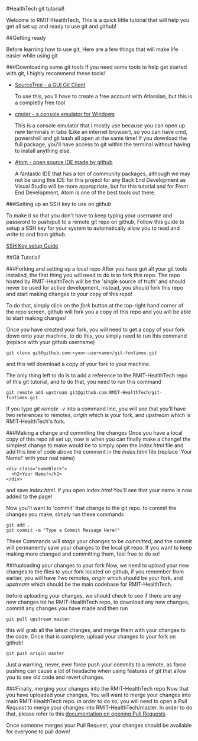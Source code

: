 #HealthTech git tutorial!

Welcome to RMIT-HealthTech, This is a quick little tutorial that will help you get all set up and ready to use git and github!

##Getting ready

Before learning how to use git, Here are a few things that will make life easier while using git

###Downloading some git tools
If you need some tools to help get started with git, I highly recommend these tools!

* [SourceTree - a GUI Git Client](https://www.sourcetreeapp.com/)

   To use this, you'll have to create a free account with Atlassian, but this is a completly free tool

* [cmder - a console emulator for Windows](http://cmder.net/)

   This is a console emulator that I mostly use because you can open up new terminals in tabs (Like an internet browser), so you can have cmd, powershell and git bash all open at the same time! If you download the full package, you'll have access to git within the terminal without having to install anything else.

* [Atom - open source IDE made by github](https://atom.io/)

   A fantastic IDE that has a ton of community packages, although we may not be using this IDE for this project for any Back End Development as Visual Studio will be more appropriate, but for this tutorial and for Front End Development, Atom is one of the best tools out there.

###Setting up an SSH key to use on github

To make it so that you don't have to keep typing your username and password to push/pull to a remote git repo on github, Follow this guide to setup a SSH key for your system to automatically allow you to read and write to and from github.

[SSH Key setup Guide](https://help.github.com/articles/generating-an-ssh-key/)

##Git Tutotial!

###Forking and setting up a local repo
After you have got all your git tools installed, the first thing you will need to do is to fork this repo. The repo hosted by RMIT-HealthTech will be the 'single source of truth' and should never be used for active development, instead, you should fork this repo and start making changes to your copy of this repo!

To do that, simply click on the *fork* button at the top-right hand corner of the repo screen, github will fork you a copy of this repo and you will be able to start making changes!

Once you have created your fork, you will need to get a copy of your fork down onto your machine, to do this, you simply need to run this command (replace <your-username> with your github username)

```
git clone git@github.com:<your-username>/git-funtimes.git
```
and this will download a copy of your fork to your machine.

The only thing left to do is to add a reference to the RMIT-HealthTech repo of this git tutorial, and to do that, you need to run this command
```
git remote add upstream git@github.com:RMIT-HealthTech/git-funtimes.git
```
If you type *git remote -v* into a command line, you will see that you'll have two references to remotes, *origin* which is your fork, and *upstream* which is RMIT-HealthTech's fork.

###Making a change and commiting the changes
Once you have a local copy of this repo all set up, now is when you can finally make a change! the simplest change to make would be to simply open the *index.html* file and add this line of code above the comment in the *index.html* file (replace 'Your Name!' with your real name)

```
<div class="nameBlock">
  <h2>Your Name!</h2>
</div>
```
and save *index.html*. if you open *index.html* You'll see that your name is now added to the page!

Now you'll want to 'commit' that change to the git repo. to commit the changes you make, simply run these commands

```
git add .
git commit -m "Type a Commit Message Here!"
```

These Commands will *stage* your changes to be *committed*, and the commit will permanently save your changes to the local git repo. If you want to keep making more changed and committing them, feel free to do so!

###uploading your changes to your fork
Now, we need to upload your new changes to the files to your fork located on github, if you remember from earlier, you will have Two remotes, *origin* which should be your fork, and *upstream* which should be the main codebase for RMIT-HealthTech.

before uploading your changes, we should check to see if there are any new changes tot he RMIT-HealthTech repo, to download any new changes, commit any changes you have made and then run
```
git pull upstream master
```
this will grab all the latest changes, and merge them with your changes to the code. Once that is complete, upload your changes to your fork on github!
```
git push origin master
```
Just a warning, never, ever force push your commits to a remote, as force pushing can cause a lot of headache when using features of git that allow you to see old code and revert changes.

###Finally, merging your changes into the RMIT-HealthTech repo
Now that you have uploaded your changes, You will want to merge your changes into main RMIT-HealthTech repo. in order to do so, you will need to open a *Pull Request* to merge your changes into RMIT-HealthTech/master. In order to do that, please refer to this [documentation on opening Pull Requests](https://help.github.com/articles/creating-a-pull-request/)

Once someone merges your Pull Request, your changes should be available for everyone to pull down!
